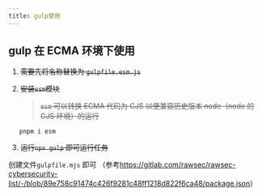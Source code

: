 ```yaml
---
title: gulp使用
---
```


## gulp 在 ECMA 环境下使用

1. ~~需要先将名称替换为 `gulpfile.esm.js`~~

2. ~~安装`esm`模块~~

   > ~~`esm` 可以转换 ECMA 代码为 CJS 以便兼容历史版本 node（node 的 CJS 环境）的运行~~

```shell
   pnpm i esm
```

3. ~~运行`npx gulp` 即可运行任务~~

创建文件`gulpfile.mjs` 即可 （参考<https://gitlab.com/rawsec/rawsec-cybersecurity-list/-/blob/89e758c91474c426f9281c48ff1218d822f6ca48/package.json>）
